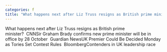 ```yaml
---
categories: f
title: "What happens next after Liz Truss resigns as British prime minister  CNN"
---
```

What happens next after Liz Truss resigns as British prime minister?&nbsp;&nbsp;CNNSir Graham Brady confirms new prime minister will be in office by 28 October&nbsp;&nbsp;Guardian NewsUK Premier Could Be Decided Monday as Tories Set Contest Rules&nbsp;&nbsp;BloombergContenders in UK leadership race 